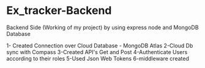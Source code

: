 # Ex_tracker-Backend
Backend Side (Working of my project) by using express node and MongoDB Database

1- Created Connection over Cloud Database - MongoDB Atlas
2-Cloud Db sync with Compass
3-Created API's Get and Post
4-Authenticate Users according to their roles
5-Used Json Web Tokens 
6-middleware created

